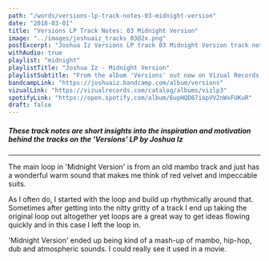 ```yaml
---
path: "/words/versions-lp-track-notes-03-midnight-version"
date: "2018-03-01"
title: "Versions LP Track Notes: 03 Midnight Version"
image: "../images/joshuaiz_tracks_03@2x.png"
postExcerpt: "Joshua Iz Versions LP track 03 Midnight Version track notes."
withAudio: true
playlist: "midnight"
playlistTitle: "Joshua Iz - Midnight Version"
playlistSubtitle: "From the album 'Versions' out now on Vizual Records."
bandcampLink: "https://joshuaiz.bandcamp.com/album/versions"
vizualLink: "https://vizualrecords.com/catalog/albums/vizlp3"
spotifyLink: "https://open.spotify.com/album/6upHQD67iapVV2nWxFUKuR"
draft: false
---
```



##### **These track notes are short insights into the inspiration and motivation behind the tracks on the 'Versions' LP by Joshua Iz**

---

The main loop in 'Midnight Version' is from an old mambo track and just has a wonderful warm sound that makes me think of red velvet and impeccable suits.

As I often do, I started with the loop and build up rhythmically around that. Sometimes after getting into the nitty gritty of a track I end up taking the original loop out altogether yet loops are a great way to get ideas flowing quickly and in this case I left the loop in.

'Midnight Version' ended up being kind of a mash-up of mambo, hip-hop, dub and atmospheric sounds. I could really see it used in a movie.